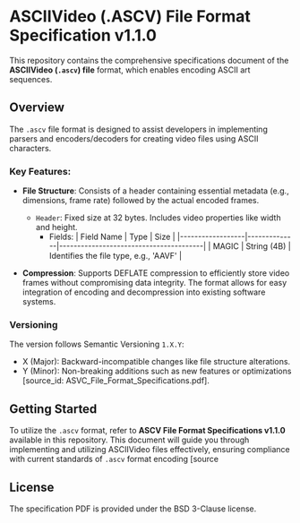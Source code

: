 
# ASCIIVideo (.ASCV) File Format Specification v1.1.0 

This repository contains the comprehensive specifications document of the **ASCIIVideo (`.ascv`) file** format, which enables encoding ASCII art sequences.
## Overview
The `.ascv` file format is designed to assist developers in implementing parsers and encoders/decoders for creating video files using ASCII characters.

### Key Features:
- **File Structure**: Consists of a header containing essential metadata (e.g., dimensions, frame rate) followed by the actual encoded frames.
  
  - `Header`: Fixed size at 32 bytes. Includes video properties like width and height.
    * Fields:
      | Field Name       | Type         | Size     |
      |------------------|--------------|----------------------------------------|
      | MAGIC            | String (4B)  | Identifies the file type, e.g., 'AAVF' |

- **Compression**: Supports DEFLATE compression to efficiently store video frames without compromising data integrity. The format allows for easy integration of encoding and decompression into existing software systems.

### Versioning
The version follows Semantic Versioning `1.X.Y`:
  - X (Major): Backward-incompatible changes like file structure alterations.
  - Y (Minor): Non-breaking additions such as new features or optimizations [source_id: ASVC_File_Format_Specifications.pdf].

## Getting Started

To utilize the `.ascv` format, refer to **ASCV File Format Specifications v1.1.0** available in this repository.
This document will guide you through implementing and utilizing ASCIIVideo files effectively, ensuring compliance with current standards of `.ascv` format encoding [source

## License
The specification PDF is provided under the BSD 3-Clause license.
